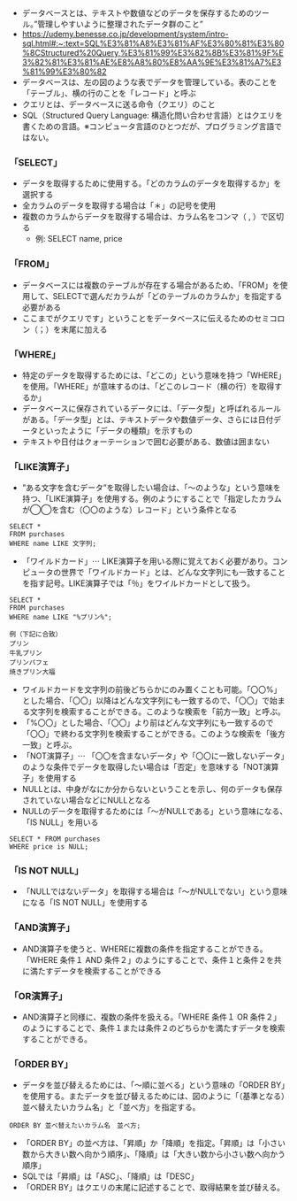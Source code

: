 - データベースとは、テキストや数値などのデータを保存するためのツール。”管理しやすいように整理されたデータ群のこと”
- https://udemy.benesse.co.jp/development/system/intro-sql.html#:~:text=SQL%E3%81%A8%E3%81%AF%E3%80%81%E3%80%8CStructured%20Query,%E3%81%99%E3%82%8B%E3%81%9F%E3%82%81%E3%81%AE%E8%A8%80%E8%AA%9E%E3%81%A7%E3%81%99%E3%80%82
- データベースは、左の図のような表でデータを管理している。表のことを「テーブル」、横の行のことを「レコード」と呼ぶ
- クエリとは、データベースに送る命令（クエリ）のこと
- SQL（Structured Query Language: 構造化問い合わせ言語）とはクエリを書くための言語。※コンピュータ言語のひとつだが、プログラミング言語ではない。

### 「SELECT」
- データを取得するために使用する。「どのカラムのデータを取得するか」を選択する
- 全カラムのデータを取得する場合は「＊」の記号を使用
- 複数のカラムからデータを取得する場合は、カラム名をコンマ（ , ）で区切る
  - 例: SELECT name, price
### 「FROM」
- データベースには複数のテーブルが存在する場合があるため、「FROM」を使用して、SELECTで選んだカラムが「どのテーブルのカラムか」を指定する必要がある
- ここまでがクエリです」ということをデータベースに伝えるためのセミコロン（；）を末尾に加える
### 「WHERE」
- 特定のデータを取得するためには、「どこの」という意味を持つ「WHERE」を使用。「WHERE」が意味するのは、「どこのレコード（横の行）を取得するか」
- データベースに保存されているデータには、「データ型」と呼ばれるルールがある。「データ型」とは、テキストデータや数値データ、さらには日付データといったように「データの種類」を示すもの
- テキストや日付はクォーテーションで囲む必要がある、数値は囲まない

### 「LIKE演算子」
- ”ある文字を含むデータ”を取得したい場合は、「〜のような」という意味を持つ、「LIKE演算子」を使用する。例のようにすることで「指定したカラムが◯◯を含む（〇〇のような）レコード」という条件となる
```
SELECT *
FROM purchases
WHERE name LIKE 文字列;
```
- 「ワイルドカード」⋯ LIKE演算子を用いる際に覚えておく必要があり。コンピュータの世界で「ワイルドカード」とは、どんな文字列にも一致することを指す記号。LIKE演算子では「％」をワイルドカードとして扱う。
```
SELECT *
FROM purchases
WHERE name LIKE "%プリン%";

例（下記に合致）
プリン
牛乳プリン
プリンパフェ
焼きプリン大福
```
- ワイルドカードを文字列の前後どちらかにのみ置くことも可能。「〇〇%」とした場合、「〇〇」以降はどんな文字列にも一致するので、「〇〇」で始まる文字列を検索することができる。このような検索を「前方一致」と呼ぶ。
- 「%〇〇」とした場合、「〇〇」より前はどんな文字列にも一致するので「〇〇」で終わる文字列を検索することができる。このような検索を「後方一致」と呼ぶ。
- 「NOT演算子」⋯ 「〇〇を含まないデータ」や「〇〇に一致しないデータ」のような条件でデータを取得したい場合は「否定」を意味する「NOT演算子」を使用する
- NULLとは、中身がなにか分からないということを示し、何のデータも保存されていない場合などにNULLとなる
- NULLのデータを取得するためには「〜がNULLである」という意味になる、「IS NULL」を用いる
```
SELECT * FROM purchases
WHERE price is NULL;
```
### 「IS NOT NULL」
- 「NULLではないデータ」を取得する場合は「〜がNULLでない」という意味になる「IS NOT NULL」を使用する
### 「AND演算子」
- AND演算子を使うと、WHEREに複数の条件を指定することができる。「WHERE 条件１ AND 条件２」のようにすることで、条件１と条件２を共に満たすデータを検索することができる
### 「OR演算子」
- AND演算子と同様に、複数の条件を扱える。「WHERE 条件１ OR 条件２」のようにすることで、条件１または条件２のどちらかを満たすデータを検索することができる。
### 「ORDER BY」
- データを並び替えるためには、「〜順に並べる」という意味の「ORDER BY」を使用する。またデータを並び替えるためには、図のように「（基準となる）並べ替えたいカラム名」と「並べ方」を指定する。
```
ORDER BY 並べ替えたいカラム名　並べ方;
```
- 「ORDER BY」の並べ方は、「昇順」か「降順」を指定。「昇順」は「小さい数から大きい数へ向かう順序」、「降順」は「大きい数から小さい数へ向かう順序」
- SQLでは「昇順」は「ASC」、「降順」は「DESC」
- 「ORDER BY」はクエリの末尾に記述することで、取得結果を並び替える。

